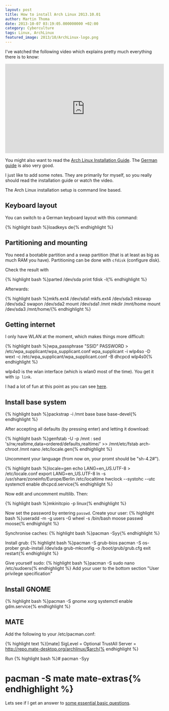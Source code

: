 ```yaml
---
layout: post
title: How to install Arch Linux 2013.10.01
author: Martin Thoma
date: 2013-10-07 03:19:05.000000000 +02:00
category: Cyberculture
tags: Linux, ArchLinux
featured_image: 2013/10/ArchLinux-logo.png
---
```

I've watched the following video which explains pretty much everything there is to know:

<iframe width="512" height="288" src="http://www.youtube.com/embed/BMgGUBDxCjo" frameborder="0" allowfullscreen></iframe>

You might also want to read the <a href="https://wiki.archlinux.org/index.php/Installation_Guide">Arch Linux Installation Guide</a>. The <a href="https://wiki.archlinux.de/title/Anleitung_f&uuml;r_Einsteiger">German guide</a> is also very good.

I just like to add some notes. They are primarily for myself, so you really should read the installation guide or watch the video.

The Arch Linux installation setup is command line based.

<h2>Keyboard layout</h2>
You can switch to a German keyboard layout with this command:

{% highlight bash %}loadkeys de{% endhighlight %}

<h2>Partitioning and mounting</h2>
You need a bootable partition and a swap partition (that is at least as big as much RAM you have). Partitioning can be done with <code>cfdisk</code> (configure disk).

Check the result with

{% highlight bash %}parted /dev/sda print
fdisk -l{% endhighlight %}

Afterwards:

{% highlight bash %}mkfs.ext4 /dev/sda1
mkfs.ext4 /dev/sda3
mkswap /dev/sda2
swapon /dev/sda2
mount /dev/sda1 /mnt
mkdir /mnt/home
mount /dev/sda3 /mnt/home/{% endhighlight %}

<h2>Getting internet</h2>
I only have WLAN at the moment, which makes things more difficult:

{% highlight bash %}wpa_passphrase "SSID" PASSWORD > /etc/wpa_supplicant/wpa_supplicant.conf
wpa_supplicant -i wlp4so -D wext -c /etc/wpa_supplicant/wpa_supplicant.conf -B
dhcpcd wlp4s0{% endhighlight %}

wlp4s0 is the wlan interface (which is wlan0 most of the time). You get it with <code>ip link</code>.

I had a lot of fun at this point as you can see <a href="http://unix.stackexchange.com/questions/93851/can-i-connet-to-internet-with-one-pc-and-give-over-lan-switch-internet-to-othe">here</a>.

<h2>Install base system</h2>
{% highlight bash %}packstrap -i /mnt base base base-devel{% endhighlight %}

After accepting all defaults (by pressing enter) and letting it download:

{% highlight bash %}genfstab -U -p /mnt  :  sed 's/rw,realtime,data=ordered/defaults,realtime/' >> /mnt/etc/fstab
arch-chroot /mnt
nano /etc/locale.gen{% endhighlight %}

Uncomment your language (from now on, your promt should be "sh-4.2#").

{% highlight bash %}locale=gen
echo LANG=en_US.UTF-8 > /etc/locale.conf
export LANG=en_US.UTF-8
ln -s /usr/share/zoneinfo/Europe/Berlin /etc/localtime
hwclock --systohc --utc
systemctl enable dhcpcd.service{% endhighlight %}

Now edit and uncomment multilib. Then:

{% highlight bash %}mkinitcpio -p linux{% endhighlight %}

Now set the password by entering <code>passwd</code>.
Create your user:
{% highlight bash %}useradd -m -g users -G wheel -s /bin/bash moose
passwd moose{% endhighlight %}

Synchronise caches:
{% highlight bash %}pacman -Syy{% endhighlight %}

Install grub:
{% highlight bash %}pacman -S grub-bios
pacman -S os-prober
grub-install /dev/sda
grub-mkconfig -o /boot/grub/grub.cfg
exit
restart{% endhighlight %}

Give yourself sudo:
{% highlight bash %}pacman -S sudo
nano /etc/sudoers{% endhighlight %}
Add your user to the bottom section "User privilege specification"

<h2>Install GNOME</h2>
{% highlight bash %}pacman -S gnome xorg
systemctl enable gdm.service{% endhighlight %}

<h2>MATE</h2>
Add the following to your /etc/pacman.conf:

{% highlight text %}[mate]
SigLevel = Optional TrustAll
Server = http://repo.mate-desktop.org/archlinux/$arch{% endhighlight %}

Run
{% highlight bash %}# pacman -Syy
# pacman -S mate mate-extras{% endhighlight %}

Lets see if I get an answer to <a href="https://bbs.archlinux.org/viewtopic.php?id=170911">some essential basic questions</a>.
